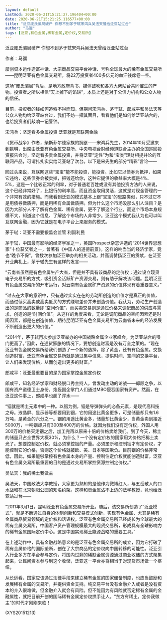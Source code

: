 ```yaml
---
layout: default
Lastmod: 2020-06-21T15:21:27.196404+00:00
date: 2020-06-21T15:21:25.116577+00:00
title: "泛亚庞氏骗局破产 你想不到茅于轼宋鸿兵吴法天曾给泛亚站过台"
author: "马骝"
tags: [泛亚,有色金属,稀有金属,定价权,交易所]
---
```


泛亚庞氏骗局破产 你想不到茅于轼宋鸿兵吴法天曾给泛亚站过台

作者：马骝

屡创资本运作造富神话、大宗商品交易平台神话、号称全球最大的稀有金属交易所——昆明泛亚有色金属交易所，将22万投资者400多亿元的血汗钱席卷一空。

这场“庞氏骗局”背后，是地方政府背书、媒体鼓吹和各方大佬站台共同催生的产物。投资者之所以相信“天上掉下的馅饼”，本质上还是对于公信力机构和公众人物的信任。

目前，投资者的钱如何追索不得而知，但期间宋鸿兵、茅于轼、郎咸平和吴法天等公众人物均给泛亚站台过，我们不妨一探其面目，看看他们是如何给泛亚站台的，也给投资者们敲响一记警钟。

宋鸿兵：坚定看多金属投资 泛亚就是互联网金融

《货币战争》作者，柴斯菲尔德家族的拥趸——宋鸿兵先生，2014年10月受邀来到昆明，出席由泛亚有色金属交易所、中央电视台财经频道联合主办的全国巡回投资报告会时，坚定看多贵金属投资，并将泛亚“定性”为和“宝类”理财相提并论的互联网产品，可谓扎扎实实给泛亚站了次台。以下是宋先生的部分“精彩”言论——

回过头来说，互联网这些“宝宝”能不能投资，能投资。比如它以债券为抵押，如果它违约，这些债券会被卖掉，把钱还给你，这种它提供的收益率大概是4%、5%，这是一个比较正常的利率，对于普通老百姓或没有其他投资方法的人来说，这个已经非常好了，比银行的利率高，而且资金取用灵活，这就是对现金管理的一个非常有效的措施。而我看到泛亚的模式基本上跟“宝宝”的思路类似，只不过它不是用债券做质押，而是用稀有金属做质押。但为什么这个市场没那么引人注目？是因为大部分人不了解有色金属、稀有金属，更不了解这个行业，而这个市场本身规模不大，知道这个信息、了解这个市场的人非常少。泛亚这个模式我认为也可以叫互联网金融，因为它就是在电子平台上来服务的模式。

茅于轼：泛亚不需要银监会监管 利国利民

茅于轼，中国最有影响的经济学家之一，英国Prospect杂志评选的“2014世界思想家”十位获奖者之一，曾著有《中国人的道德前景》。这样的响当当的经济学家，竟也“晚节不保”，曾数次参加泛亚举办的相关活动，并高调赞扬泛亚的贡献，在泛亚开业典礼上，茅于轼先生有这样的发言——

“云南省虽然是有色金属生产大省，但是并不具有该商品的定价权；通过设立现货电子交易所的方式，吸引资金活跃矿产资源交易，则有助于解决该问题。昆明泛亚有色金属交易所的开市运行，对云南有色金属矿产资源的价值体现有着重要意义。”

“过去在大家的意识中，只有通过实实在在的劳动所创造的价值才是真正的价值，而通过低买高卖或高卖低买的方式赚取差价并未创造价值。我认为，劳动生产创造出的是商品的数量即“空间价值”，而买卖交易则是通过价格来调配商品的供应与需求，创造的是“时间价值”。从这样的角度来看，无论是调配商品的空间因素还是时间因素，都是在创造价值，期待昆明泛亚有色金属交易所为云南省未来的经济发展不断创造出更大的价值。”

“2014年，茅于轼再次参加泛亚举办的中国战略金属企业家峰会，为泛亚站台的嗓门更高了。”因此，在通货膨胀的情况下，要想创造财富是没有万全之策的。“现在泛亚有色金属交易所给我们创造了一个新的选择，除了黄金，还有有色金属。交换创造财富，泛亚有色金属交易所就是通过集中信息，提供时间、空间的交换平台，让人们来发现价格，从而创造出更多的财富。”

郎咸平：泛亚最重要目的是为国家掌控金属定价权

郎咸平，知名经济学家和财经脱口秀主持人，曾发动主动的论战——郎顾之争，以国有资产道德卫士身份，炮轰国企掌门人们通过MBO侵吞国家有资产。然而，在泛亚这件事上，郎咸平也趟了浑水——

“铟就是稀土元素中的一种。以铟为例，铟是导弹弹头的必备元素，是现代高科技之母。液晶屏、显示器等都要用到铟，它的用途比黄金更多，可是储量却只有1.6万吨，是黄金的六分之一。铟的用途比黄金多，储量却比黄金少，当黄金卖到接近5000万，一吨铟却只有300至400万的价格。就因为我们没有定价权，外国人用300万的价格买走铟之后，加工完再以原来十倍的价格卖给我们。到了今天，稀土的储量只占全世界大概30%，为什么？一个没有定价权的国家用大价格把稀土卖光了。想要控制定价权，就必须掌控铟的产量。必须垄断和控制铟才有定价权，才能控制它的价格，否则这个价格就被欧、美、日本等国欺负。目前铟的价格非常低，因此，如果能够掌控有色金属本身的产量、控制住定价权就能创造财富。泛亚有色金属交易所最重要的目的是通过交易所掌控资源控制定价权。”

吴法天：我的稀土我做主

吴法天，中国政法大学教授，大家更为熟知的是他作为微博红人，与五岳散人的口水战和在北京朝阳公园的知名约架。这样和贵金属沾不上边的法学教授，竟也给泛亚站过台——

“2011年3月1日，昆明泛亚有色金属交易所开业。随后，该交易所创造了“泛亚模式”，就是不断通过自身的体制创新和交易模式创新，实现有色金属、尤其是稀有金属商品贸易领域的定价权和话语权。泛亚有色金属交易所已经成长为全球最大的稀有金属交易所，中国客户资产管理规模最大的现货交易所，形成具有全球影响力的稀有金属国际定价中心。这是中国实现稀土能源战略的重要工具。”

在上述动作中，具有金融战略意义的是泛亚有色金属交易所的成立，因为它打破了稀有金属价格的国际垄断，创在了大宗商品的定价权向中国转移的可能性。泛亚引入行业多方在平台参与定价，将国内过剩的稀缺金属资源通过商业收储的方式聚集起来，让民间资本参与到这个收储，泛亚这一平台亦将相当于对现货市场做一个枢纽。

从长远看，国家应该通过法律手段来建立稀有金属的国家储备制度，也应当鼓励和发展稀有金属的交易所，并提供资金支持。纯交易平台没有金融介入或者是没有资本的介入很难做，但金融介入就会有风险。但不能因为有风险就否定稀有金属的金融属性，就把目前开创的国际稀有金属定价权拱手让人。“东方有稀土，定价我做主”的时代才刚刚来临！

(XYS20151213)

